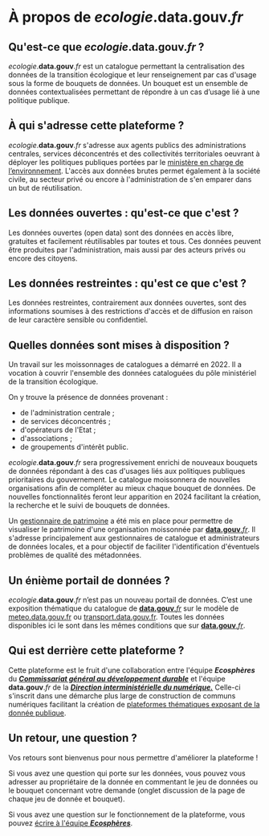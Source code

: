 # À propos de _ecologie_.**data.gouv**._fr_

## Qu'est-ce que _ecologie_.**data.gouv**._fr_ ?

_ecologie_.**data.gouv**._fr_ est un catalogue permettant la centralisation des données de la transition écologique et leur renseignement par cas d'usage sous la forme de bouquets de données. Un bouquet est un ensemble de données contextualisées permettant de répondre à un cas d’usage lié à une politique publique.

## À qui s'adresse cette plateforme ?

_ecologie_.**data.gouv**._fr_ s'adresse aux agents publics des administrations centrales, services déconcentrés et des collectivités territoriales oeuvrant à déployer les politiques publiques portées par le [ministère en charge de l&rsquo;environnement](https://www.ecologie.gouv.fr/). L'accès aux données brutes permet également à la société civile, au secteur privé ou encore à l'administration de s'en emparer dans un but de réutilisation.

## Les données ouvertes&nbsp;: qu'est-ce que c'est ?

Les données ouvertes (open data) sont des données en accès libre, gratuites et facilement réutilisables par toutes et tous. Ces données peuvent être produites par l'administration, mais aussi par des acteurs privés ou encore des citoyens.

## Les données restreintes&nbsp;: qu'est ce que c'est ?

Les données restreintes, contrairement aux données ouvertes, sont des informations soumises à des restrictions d'accès et de diffusion en raison de leur caractère sensible ou confidentiel.

## Quelles données sont mises à disposition ?

Un travail sur les moissonnages de catalogues a démarré en 2022. Il a vocation à couvrir l'ensemble des données cataloguées du pôle ministériel de la transition écologique.

On y trouve la présence de données provenant&nbsp;:

- de l'administration centrale ;
- de services déconcentrés ;
- d'opérateurs de l'Etat ;
- d'associations ;
- de groupements d'intérêt public.

_ecologie_.**data.gouv**._fr_ sera progressivement enrichi de nouveaux bouquets de données répondant à des cas d'usages liés aux politiques publiques prioritaires du gouvernement. Le catalogue moissonnera de nouvelles organisations afin de compléter au mieux chaque bouquet de données. De nouvelles fonctionnalités feront leur apparition en 2024 facilitant la création, la recherche et le suivi de bouquets de données.

Un [gestionnaire de patrimoine](https://dashboard.data.developpement-durable.gouv.fr/superset/dashboard/gestionnaire-patrimoine-prod/?standalone=2) a été mis en place pour permettre de visualiser le patrimoine d'une organisation moissonnée par [**data.gouv**._fr_](https://data.gouv.fr/). Il s'adresse principalement aux gestionnaires de catalogue et administrateurs de données locales, et a pour objectif de faciliter l'identification d'éventuels problèmes de qualité des métadonnées.

## Un énième portail de données ?

_ecologie_.**data.gouv**._fr_ n’est pas un nouveau portail de données. C’est une exposition thématique du catalogue de [**data.gouv**._fr_](https://data.gouv.fr/) sur le modèle de [meteo.data.gouv.fr](https://meteo.data.gouv.fr/) ou [transport.data.gouv.fr](https://transport.data.gouv.fr/). Toutes les données disponibles ici le sont dans les mêmes conditions que sur [**data.gouv**._fr_](https://data.gouv.fr/).

## Qui est derrière cette plateforme ?

Cette plateforme est le fruit d'une collaboration entre l'équipe **_Ecosphères_** du [**_Commissariat général au développement durable_**](https://www.ecologie.gouv.fr/commissariat-general-au-developpement-durable-cgdd) et l'équipe **data.gouv**._fr_ de la [**_Direction interministérielle du numérique._**](https://www.numerique.gouv.fr/dinum/) Celle-ci s'inscrit dans une démarche plus large de construction de communs numériques facilitant la création de [plateformes thématiques exposant de la donnée publique](https://github.com/opendatateam/udata-front-kit).

## Un retour, une question ?

Vos retours sont bienvenus pour nous permettre d'améliorer la plateforme !

Si vous avez une question qui porte sur les données, vous pouvez vous adresser au propriétaire de la donnée en commentant le jeu de données ou le bouquet concernant votre demande (onglet discussion de la page de chaque jeu de donnée et bouquet).

Si vous avez une question sur le fonctionnement de la plateforme, vous pouvez [écrire à l'équipe **_Ecosphères_**](mailto:ecospheres@developpement-durable.gouv.fr).
